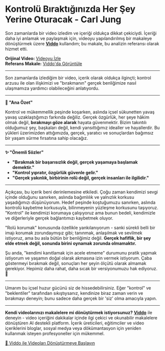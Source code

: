 # Kontrolü Bıraktığınızda Her Şey Yerine Oturacak - Carl Jung

Son zamanlarda bir video izledim ve içeriği oldukça dikkat çekiciydi. İçeriği daha iyi anlamak ve paylaşmak için, videoyu yapılandırılmış bir makaleye dönüştürmek üzere **[Viddo](https://viddo.pro/)** kullandım; bu makale, bu analizin referansı olarak hizmet etti.

**Orijinal Video:** [Videoyu İzle](https://www.youtube.com/watch?v=MnpETYt2T-A)  
**Referans Makale:** [Viddo'da Görüntüle](https://viddo.pro/zh/video-result/6b581217-4eff-4b12-b8a7-7cfd6b48be20)

---

Son zamanlarda izlediğim bir video, içerik olarak oldukça ilginçti; kontrol arzusu ile olan ilişkimizi ve "bırakmanın" gerçek benliğimize nasıl ulaşmamıza yardımcı olabileceğini anlatıyordu.

---

**🌱 "Ana Özet"**

Kontrol ve mükemmellik peşinde koşarken, aslında içsel sükunetten yavaş yavaş uzaklaştığımızı farkında değiliz. Gerçek özgürlük, her şeye hâkim olmak değil, **bırakmayı göze alarak** hayata güvenmektir. Bizim takıntılı olduğumuz şey, başkaları değil, kendi yansıttığımız idealler ve hayallerdir. Bu yükleri üzerimizden attığımızda, gerçek, yaratıcı ve sonuçlardan bağımsız bir yaşam sürme fırsatına sahip olacağız.

---

**✨ "Önemli Sözler"**

- **"Bırakmak bir başarısızlık değil, gerçek yaşamaya başlamak demektir."**
- **"Kontrol yıpratır, özgürlük güvenle gelir."**
- **"Gerçek yakınlık, birbirinin rolü değil, gerçek insanları ile ilgilidir."**

---

Açıkçası, bu içerik beni derinlemesine etkiledi. Çoğu zaman kendimizi sevgi içinde olduğunu sanırken, aslında bağımlılık ve yalnızlık korkusu yaşadığımızı düşünüyorum. Hedef peşinde koştuğumuzu sanırken, aslında kontrolü kaybetme korkusuyla, bilinmeyenin yüzleşme korkusunu taşıyoruz. "Kontrol" ile kendimizi korumaya çalışıyoruz ama bunun bedeli, kendimizle ve diğerleriyle gerçek bağlantımızı kaybetmek oluyor.

"Rolü korumak" konusunda özellikle yankılanıyorum - sanki sürekli belli bir imajı korumak zorundaymışız gibi; tanınmak, anlaşılmak ve sevilmek istiyoruz, ama bu asla bütün bir benliğimiz değil. **Gerçek hafiflik, bir şey elde etmek değil, sonunda birini oynamak zorunda olmamaktır.**

Şu anda, "kendimi kanıtlamak için acele etmeme" durumunu pratik yapmak istiyorum ve yaşamın doğal olarak akmasına izin vermek istiyorum. Çaba göstermeyi bırakmak değil, sonuçları her şeyin ölçütü olarak almamak gerekiyor. Hepimiz daha rahat, daha sıcak bir versiyonumuzu hak ediyoruz.🌿

---

Umarım bu içsel huzur gücünü siz de hissedebilirsiniz. Eğer "kontrol" ve "beklentiler" tarafından sıkıştıysanız, kendinize biraz zaman verin ve bırakmayı deneyin; bunu sadece daha gerçek bir 'siz' olma amacıyla yapın.

---

**Kendi videolarınızı makalelere mi dönüştürmek istiyorsunuz?** **[Viddo](https://viddo.pro/)** ile deneyin - video içeriğini dakikalar içinde ilgi çekici ve okunabilir makalelere dönüştüren AI destekli platform. İçerik üreticileri, eğitimciler ve video içeriklerini bloglar, sosyal medya veya dökümantasyon için yeniden kullanmak isteyen profesyoneller için mükemmel.

[🚀 Viddo ile Videoları Dönüştürmeye Başlayın](https://viddo.pro/)